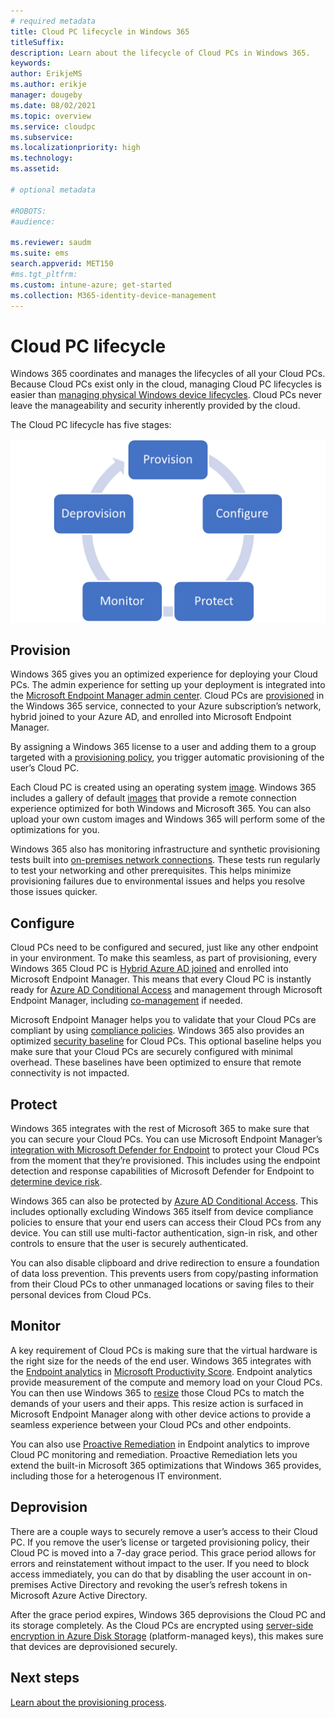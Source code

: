 ```yaml
---
# required metadata
title: Cloud PC lifecycle in Windows 365
titleSuffix:
description: Learn about the lifecycle of Cloud PCs in Windows 365.
keywords:
author: ErikjeMS  
ms.author: erikje
manager: dougeby
ms.date: 08/02/2021
ms.topic: overview
ms.service: cloudpc
ms.subservice:
ms.localizationpriority: high
ms.technology:
ms.assetid: 

# optional metadata

#ROBOTS:
#audience:

ms.reviewer: saudm
ms.suite: ems
search.appverid: MET150
#ms.tgt_pltfrm:
ms.custom: intune-azure; get-started
ms.collection: M365-identity-device-management
---
```


# Cloud PC lifecycle

Windows 365 coordinates and manages the lifecycles of all your Cloud PCs. Because Cloud PCs exist only in the cloud, managing Cloud PC lifecycles is easier than [managing physical Windows device lifecycles](/mem/intune/fundamentals/device-lifecycle). Cloud PCs never leave the manageability and security inherently provided by the cloud.

The Cloud PC lifecycle has five stages:

![Cloud PC lifecycle stages.](./media/lifecycle/lifecycle-stages.png)

## Provision

Windows 365 gives you an optimized experience for deploying your Cloud PCs. The admin experience for setting up your deployment is integrated into the [Microsoft Endpoint Manager admin center](https://go.microsoft.com/fwlink/?linkid=2109431). Cloud PCs are [provisioned](provisioning.md) in the Windows 365 service, connected to your Azure subscription’s network, hybrid joined to your Azure AD, and enrolled into Microsoft Endpoint Manager.

By assigning a Windows 365 license to a user and adding them to a group targeted with a [provisioning policy](provisioning.md), you trigger automatic provisioning of the user’s Cloud PC.

Each Cloud PC is created using an operating system [image](device-images.md). Windows 365 includes a gallery of default [images](device-images.md) that provide a remote connection experience optimized for both Windows and Microsoft 365. You can also upload your own custom images and Windows 365 will perform some of the optimizations for you.

Windows 365 also has monitoring infrastructure and synthetic provisioning tests built into [on-premises network connections](on-premises-network-connections.md). These tests run regularly to test your networking and other prerequisites. This helps minimize provisioning failures due to environmental issues and helps you resolve those issues quicker.

## Configure

Cloud PCs need to be configured and secured, just like any other endpoint in your environment. To make this seamless, as part of provisioning, every Windows 365 Cloud PC is [Hybrid Azure AD joined](/azure/active-directory/devices/concept-azure-ad-join-hybrid) and enrolled into Microsoft Endpoint Manager. This means that every Cloud PC is instantly ready for [Azure AD Conditional Access](/azure/active-directory/conditional-access/overview) and management through Microsoft Endpoint Manager, including [co-management](/mem/configmgr/comanage/overview) if needed.

Microsoft Endpoint Manager helps you to validate that your Cloud PCs are compliant by using [compliance policies](/mem/intune/protect/device-compliance-get-started). Windows 365 also provides an optimized [security baseline](/mem/intune/protect/security-baselines) for Cloud PCs. This optional baseline helps you make sure that your Cloud PCs are securely configured with minimal overhead. These baselines have been optimized to ensure that remote connectivity is not impacted.

## Protect

Windows 365 integrates with the rest of Microsoft 365 to make sure that you can secure your Cloud PCs. You can use Microsoft Endpoint Manager’s [integration with Microsoft Defender for Endpoint](/mem/intune/protect/advanced-threat-protection) to protect your Cloud PCs from the moment that they’re provisioned. This includes using the endpoint detection and response capabilities of Microsoft Defender for Endpoint to [determine device risk](/mem/intune/protect/advanced-threat-protection-configure#create-and-assign-compliance-policy-to-set-device-risk-level).

Windows 365 can also be protected by [Azure AD Conditional Access](/azure/active-directory/conditional-access/overview). This includes optionally excluding Windows 365 itself from device compliance policies to ensure that your end users can access their Cloud PCs from any device. You can still use multi-factor authentication, sign-in risk, and other controls to ensure that the user is securely authenticated.

You can also disable clipboard and drive redirection to ensure a foundation of data loss prevention.  This prevents users from copy/pasting information from their Cloud PCs to other unmanaged locations or saving files to their personal devices from Cloud PCs.

## Monitor

A key requirement of Cloud PCs is making sure that the virtual hardware is the right size for the needs of the end user. Windows 365 integrates with the [Endpoint analytics](/mem/analytics/overview) in [Microsoft Productivity Score](/microsoft-365/admin/productivity/productivity-score). Endpoint analytics provide measurement of the compute and memory load on your Cloud PCs. You can then use Windows 365 to [resize](resize-cloud-pc.md) those Cloud PCs to match the demands of your users and their apps. This resize action is surfaced in Microsoft Endpoint Manager along with other device actions to provide a seamless experience between your Cloud PCs and other endpoints.

You can also use [Proactive Remediation](/mem/analytics/proactive-remediations) in Endpoint analytics to improve Cloud PC monitoring and remediation. Proactive Remediation lets you extend the built-in Microsoft 365 optimizations that Windows 365 provides, including those for a heterogenous IT environment.

## Deprovision

There are a couple ways to securely remove a user’s access to their Cloud PC. If you remove the user’s license or targeted provisioning policy, their Cloud PC is moved into a 7-day grace period. This grace period allows for errors and reinstatement without impact to the user. If you need to block access immediately, you can do that by disabling the user account in on-premises Active Directory and revoking the user’s refresh tokens in Microsoft Azure Active Directory.

After the grace period expires, Windows 365 deprovisions the Cloud PC and its storage completely. As the Cloud PCs are encrypted using [server-side encryption in Azure Disk Storage](/azure/virtual-machines/disk-encryption) (platform-managed keys), this makes sure that devices are deprovisioned securely.

<!-- ########################## -->
## Next steps

[Learn about the provisioning process](provisioning.md).
